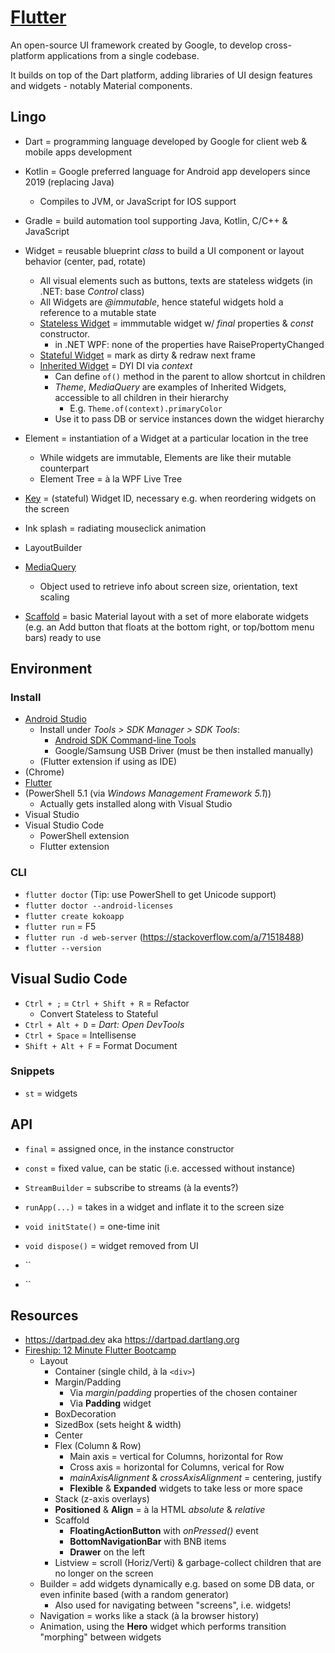 # [Flutter](https://en.wikipedia.org/wiki/Flutter_(software))

An open-source UI framework created by Google, to develop cross-platform applications from a single codebase.

It builds on top of the Dart platform, adding libraries of UI design features and widgets - notably Material components.

## Lingo

* Dart = programming language developed by Google for client web & mobile apps development
* Kotlin = Google preferred language for Android app developers since 2019 (replacing Java)
  * Compiles to JVM, or JavaScript for IOS support
* Gradle = build automation tool supporting Java, Kotlin, C/C++ & JavaScript
* Widget = reusable blueprint _class_ to build a UI component or layout behavior (center, pad, rotate)
  * All visual elements such as buttons, texts are stateless widgets (in .NET: base _Control_ class)
  * All Widgets are _@immutable_, hence stateful widgets hold a reference to a mutable state
  * [Stateless Widget](https://www.youtube.com/watch?v=wE7khGHVkYY) = immmutable widget w/ _final_ properties & _const_ constructor.
    * in .NET WPF: none of the properties have RaisePropertyChanged
  * [Stateful Widget](https://www.youtube.com/watch?v=AqCMFXEmf3w) = mark as dirty & redraw next frame
  * [Inherited Widget](https://www.youtube.com/watch?v=Zbm3hjPjQMk) = DYI DI via _context_
    * Can define `of()` method in the parent to allow shortcut in children
    * _Theme_, _MediaQuery_ are examples of Inherited Widgets, accessible to all children in their hierarchy
      * E.g. `Theme.of(context).primaryColor`
    * Use it to pass DB or service instances down the widget hierarchy
* Element = instantiation of a Widget at a particular location in the tree
  * While widgets are immutable, Elements are like their mutable counterpart
  * Element Tree = à la WPF Live Tree
* [Key](https://medium.com/flutter/keys-what-are-they-good-for-13cb51742e7d) = (stateful) Widget ID, necessary e.g. when reordering widgets on the screen

* Ink splash = radiating mouseclick animation
* LayoutBuilder
* [MediaQuery](https://api.flutter.dev/flutter/widgets/MediaQuery-class.html)
  * Object used to retrieve info about screen size, orientation, text scaling
* [Scaffold](https://api.flutter.dev/flutter/material/Scaffold-class.html) = basic Material layout with a set of more elaborate widgets (e.g. an Add button that floats at the bottom right, or top/bottom menu bars) ready to use

## Environment

### Install

* [Android Studio](https://developer.android.com/studio/)
  * Install under _Tools > SDK Manager > SDK Tools_:
    * [Android SDK Command-line Tools](https://developer.android.com/studio/intro/update#sdk-manager)
    * Google/Samsung USB Driver (must be then installed manually)
  * (Flutter extension if using as IDE)
* (Chrome)
* [Flutter](https://flutter.dev/docs/get-started/install/windows)
* (PowerShell 5.1 (via _Windows Management Framework 5.1_))
  * Actually gets installed along with Visual Studio
* Visual Studio
* Visual Studio Code
  * PowerShell extension
  * Flutter extension

### CLI

* `flutter doctor` (Tip: use PowerShell to get Unicode support)
* `flutter doctor --android-licenses`
* `flutter create kokoapp`
* `flutter run` = F5
* `flutter run -d web-server` (<https://stackoverflow.com/a/71518488>)
* `flutter --version`

## Visual Sudio Code

* `Ctrl + ;` = `Ctrl + Shift + R` = Refactor
  * Convert Stateless to Stateful
* `Ctrl + Alt + D` = _Dart: Open DevTools_
* `Ctrl + Space` = Intellisense
* `Shift + Alt + F` = Format Document

### Snippets

* `st` = widgets

## API

* `final` = assigned once, in the instance constructor
* `const` = fixed value, can be static (i.e. accessed without instance)

* `StreamBuilder` = subscribe to streams (à la events?)

* `runApp(...)` = takes in a widget and inflate it to the screen size

* `void initState()` = one-time init
* `void dispose()` = widget removed from UI

* ``
* ``

## Resources

* <https://dartpad.dev> aka <https://dartpad.dartlang.org>
* [Fireship: 12 Minute Flutter Bootcamp](https://www.youtube.com/watch?v=1xipg02Wu8s)
  * Layout
    * Container (single child, à la `<div>`)
    * Margin/Padding
      * Via _margin_/_padding_ properties of the chosen container
      * Via **Padding** widget
    * BoxDecoration
    * SizedBox (sets height & width)
    * Center
    * Flex (Column & Row)
      * Main axis = vertical for Columns, horizontal for Row
      * Cross axis = horizontal for Columns, verical for Row
      * _mainAxisAlignment_ & _crossAxisAlignment_ = centering, justify
      * **Flexible** & **Expanded** widgets to take less or more space
    * Stack (z-axis overlays)
    * **Positioned** & **Align** = à la HTML _absolute_ & _relative_
    * Scaffold
      * **FloatingActionButton** with _onPressed()_ event
      * **BottomNavigationBar** with BNB items
      * **Drawer** on the left
    * Listview = scroll (Horiz/Verti) & garbage-collect children that are no longer on the screen
  * Builder = add widgets dynamically e.g. based on some DB data, or even infinite based (with a random generator)
    * Also used for navigating between "screens", i.e. widgets!
  * Navigation = works like a stack (à la browser history)
  * Animation, using the **Hero** widget which performs transition "morphing" between widgets
